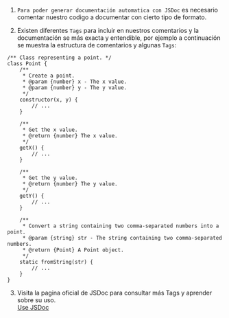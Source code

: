 1. `Para poder generar documentación automatica con JSDoc` es necesario comentar nuestro codigo a documentar con cierto tipo de formato.

2. Existen diferentes `Tags` para incluir en nuestros comentarios y la documentación se más exacta y entendible, por ejemplo a continuación se muestra la estructura de comentarios y algunas `Tags`:

```
/** Class representing a point. */
class Point {
    /**
     * Create a point.
     * @param {number} x - The x value.
     * @param {number} y - The y value.
     */
    constructor(x, y) {
        // ...
    }

    /**
     * Get the x value.
     * @return {number} The x value.
     */
    getX() {
        // ...
    }

    /**
     * Get the y value.
     * @return {number} The y value.
     */
    getY() {
        // ...
    }

    /**
     * Convert a string containing two comma-separated numbers into a point.
     * @param {string} str - The string containing two comma-separated numbers.
     * @return {Point} A Point object.
     */
    static fromString(str) {
        // ...
    }
}
```

3. Visita la pagina oficial de JSDoc para consultar más Tags y aprender sobre su uso.  
[Use JSDoc](https://jsdoc.app/)

